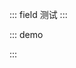 ::: field 测试
:::

::: demo

<template>
{{tabs}}
<lay-menu v-model:selectedKey="selectedKey" v-model:openKeys="openKeys" :tree="isTree">
    <lay-menu-item title="工作空间" id="0">
        <lay-menu-child-item id="1" title="控制台">
        </lay-menu-child-item>
        <lay-menu-child-item id="2" title="分析页">
        </lay-menu-child-item>
    </lay-menu-item>
    <lay-menu-item title="错误页面" id="3">
        <lay-menu-child-item id="4" title="403">
        </lay-menu-child-item>
        <lay-menu-child-item id="5" title="404">
        </lay-menu-child-item>
        <lay-menu-child-item id="6" title="500">
        </lay-menu-child-item>
    </lay-menu-item>
</lay-menu>
  <lay-tab type="brief" v-model="selectedKey">
    <lay-tab-item v-for="tab in tabs" :key="tab" :title="tab.title" :id="tab.id">
      {{ tab }}
    </lay-tab-item>
  </lay-tab>
</template>

<script>
import { ref, watch } from "vue";
import { useRoute, useRouter } from "vue-router";
export default {
  setup() {
    const router = useRouter();
    const route = useRoute();

    const tabs  = ref([{
      id:'1',title:'选项一'
    },{
      id:'2',title:'选项二'
    }])

    const isTree = ref(true);
    
    const selectedKey = ref("1");
    
    const openKeys = ref(["0"]);

    const change = function (id) {
      selectedKey.value = id
    }

    return {
      isTree,
      selectedKey,
      openKeys,
      change,
      tabs
    };
  },
};
</script>

:::
